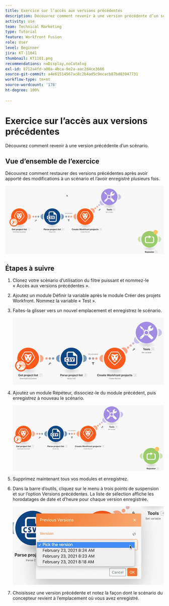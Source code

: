 ```yaml
---
title: Exercice sur l’accès aux versions précédentes
description: Découvrez comment revenir à une version précédente d’un scénario [!UICONTROL Fusion].
activity: use
team: Technical Marketing
type: Tutorial
feature: Workfront Fusion
role: User
level: Beginner
jira: KT-11041
thumbnail: KT1101.png
recommendations: noDisplay,noCatalog
exl-id: 8712a4fd-a00a-4bca-9e2a-aac2d4ce3666
source-git-commit: a4e61514567ac8c2b4ad5c9ecacb87bd83947731
workflow-type: tm+mt
source-wordcount: '178'
ht-degree: 100%

---
```


# Exercice sur l’accès aux versions précédentes

Découvrez comment revenir à une version précédente d’un scénario.

## Vue d’ensemble de l’exercice

Découvrez comment restaurer des versions précédentes après avoir apporté des modifications à un scénario et l’avoir enregistré plusieurs fois.

![ Image 1 - Accès aux versions précédentes](../12-exercises/assets/accessing-previous-versions-walkthrough-1.png)

## Étapes à suivre

1. Clonez votre scénario d’utilisation du filtre puissant et nommez-le « Accès aux versions précédentes ».
1. Ajoutez un module Définir la variable après le module Créer des projets Workfront. Nommez la variable « Test ».
1. Faites-la glisser vers un nouvel emplacement et enregistrez le scénario.

   ![Image 2 - Accès aux versions précédentes](../12-exercises/assets/accessing-previous-versions-walkthrough-2.png)

1. Ajoutez un module Répéteur, dissociez-le du module précédent, puis enregistrez à nouveau le scénario.

   ![Image 3 - Accès aux versions précédentes](../12-exercises/assets/accessing-previous-versions-walkthrough-3.png)

1. Supprimez maintenant tous vos modules et enregistrez.
1. Dans la barre d’outils, cliquez sur le menu à trois points de suspension et sur l’option Versions précédentes. La liste de sélection affiche les horodatages de date et d’heure pour chaque version enregistrée.

   ![Image 4 - Accès aux versions précédentes](../12-exercises/assets/accessing-previous-versions-walkthrough-4.png)

1. Choisissez une version précédente et notez la façon dont le scénario du concepteur revient à l’emplacement où vous avez enregistré.

